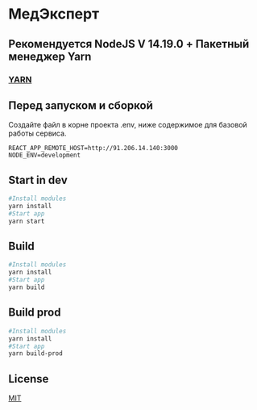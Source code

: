 # МедЭксперт
## Рекомендуется NodeJS V 14.19.0 + Пакетный менеджер Yarn
### [YARN](https://classic.yarnpkg.com/lang/en/docs/install/)
## Перед запуском и сборкой
Создайте файл в корне проекта .env, ниже содержимое для базовой работы сервиса.
```dotenv
REACT_APP_REMOTE_HOST=http://91.206.14.140:3000
NODE_ENV=development
```
## Start in dev
```bash
#Install modules
yarn install
#Start app
yarn start
```
## Build
```bash
#Install modules
yarn install
#Start app
yarn build
```
## Build prod
```bash
#Install modules
yarn install
#Start app
yarn build-prod
```

## License
[MIT](https://choosealicense.com/licenses/mit/)

